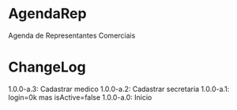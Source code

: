 # AgendaRep

Agenda de Representantes Comerciais

# ChangeLog

1.0.0-a.3: Cadastrar medico
1.0.0-a.2: Cadastrar secretaria
1.0.0-a.1: login=0k mas isActive=false
1.0.0-a.0: Inicio